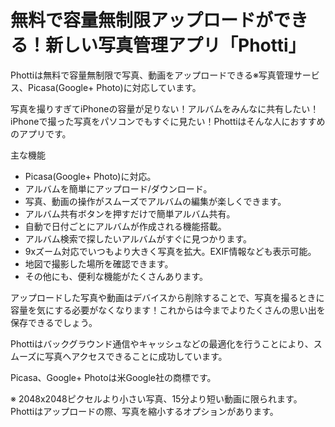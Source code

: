 # 無料で容量無制限アップロードができる！新しい写真管理アプリ「Photti」


Phottiは無料で容量無制限で写真、動画をアップロードできる※写真管理サービス、Picasa(Google+ Photo)に対応しています。


写真を撮りすぎてiPhoneの容量が足りない！アルバムをみんなに共有したい！iPhoneで撮った写真をパソコンでもすぐに見たい！Phottiはそんな人におすすめのアプリです。


主な機能

- Picasa(Google+ Photo)に対応。
- アルバムを簡単にアップロード/ダウンロード。
- 写真、動画の操作がスムーズでアルバムの編集が楽しくできます。
- アルバム共有ボタンを押すだけで簡単アルバム共有。
- 自動で日付ごとにアルバムが作成される機能搭載。
- アルバム検索で探したいアルバムがすぐに見つかります。
- 9xズーム対応でいつもより大きく写真を拡大。EXIF情報なども表示可能。
- 地図で撮影した場所を確認できます。
- その他にも、便利な機能がたくさんあります。


アップロードした写真や動画はデバイスから削除することで、写真を撮るときに容量を気にする必要がなくなります！これからは今までよりたくさんの思い出を保存できるでしょう。



Phottiはバックグラウンド通信やキャッシュなどの最適化を行うことにより、スムーズに写真へアクセスできることに成功しています。



Picasa、Google+ Photoは米Google社の商標です。


※ 2048x2048ピクセルより小さい写真、15分より短い動画に限られます。Phottiはアップロードの際、写真を縮小するオプションがあります。
